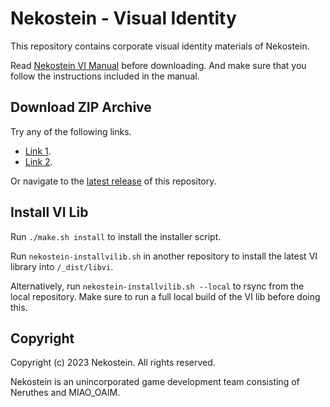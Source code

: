 # Nekostein - Visual Identity

This repository contains corporate visual identity materials of Nekostein.


Read [Nekostein VI Manual](https://nekostein-wwwmisc.pages.dev/vi/doc/Nekostein_VI.pdf) before downloading.
And make sure that you follow the instructions included in the manual.



## Download ZIP Archive

Try any of the following links.

- [Link 1](https://pub-714f8d634e8f451d9f2fe91a4debfa23.r2.dev/keep/nekostein-vi/Nekostein-VI.zip--932cd19c36bdde979f5fefbd23876e61.zip).
- [Link 2](https://minio.neruthes.xyz/oss/keep/nekostein-vi/Nekostein-VI.zip--932cd19c36bdde979f5fefbd23876e61.zip).

Or navigate to the [latest release](https://github.com/nekostein/nekostein-vi/releases/latest) of this repository.



## Install VI Lib

Run `./make.sh install` to install the installer script.

Run `nekostein-installvilib.sh` in another repository to install the latest VI library into `/_dist/libvi`.

Alternatively, run `nekostein-installvilib.sh --local` to rsync from the local repository.
Make sure to run a full local build of the VI lib before doing this.



## Copyright

Copyright (c) 2023 Nekostein. All rights reserved.

Nekostein is an unincorporated game development team consisting of Neruthes and MIAO_OAIM.
